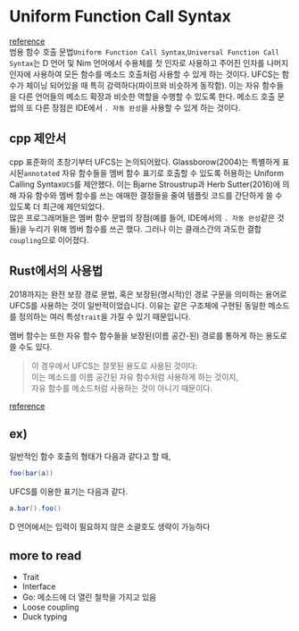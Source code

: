 # Uniform Function Call Syntax
[reference](https://en.wikipedia.org/wiki/Uniform_Function_Call_Syntax)  
범용 함수 호출 문법`Uniform Function Call Syntax`,`Universal Function Call Syntax`는 D 언어 및 Nim 언어에서 수용체를 첫 인자로 사용하고 주어진 인자를 나머지 인자에 사용하여 모든 함수를 메소드 호출처럼 사용할 수 있게 하는 것이다. UFCS는 함수가 체이닝 되어있을 때 특히 강력하다(파이프와 비슷하게 동작함). 이는 자유 함수들을 다른 언어들의 메소드 확장과 비슷한 역할을 수행할 수 있도록 한다. 메소드 호출 문법의 또 다른 장점은 IDE에서 `. 자동 완성`을 사용할 수 있게 하는 것이다.

## cpp 제안서
cpp 표준화의 초창기부터 UFCS는 논의되어왔다. Glassborow(2004)는 특별하게 표시된`annotated` 자유 함수들을 멤버 함수 표기로 호출할 수 있도록 허용하는 Uniform Calling Syntax`UCS`를 제안했다. 이는 Bjarne Stroustrup과 Herb Sutter(2016)에 의해 자유 함수와 멤버 함수를 쓰는 애매한 결정들을 줄여 템플릿 코드를 간단하게 쓸 수 있도록 더 최근에 제안되었다.  
많은 프로그래머들은 멤버 함수 문법의 장점(예를 들어, IDE에서의 `. 자동 완성`같은 것들)을 누리기 위해 멤버 함수를 쓰곤 했다. 그러나 이는 클래스간의 과도한 결합`coupling`으로 이어졌다.

## Rust에서의 사용법
2018까지는 완전 보장 경로 문법, 혹은 보장된(명시적)인 경로 구문을 의미하는 용어로 UFCS를 사용하는 것이 일반적이었습니다. 이유는 같은 구조체에 구현된 동일한 메소드를 정의하는 여러 특성`trait`을 가질 수 있기 때문입니다.

멤버 함수는 또한 자유 함수 함수들을 보장된(이름 공간-된) 경로를 통하게 하는 용도로 쓸 수도 있다.
> 이 경우에서 UFCS는 잘못된 용도로 사용된 것이다:  
> 이는 메소드를 이름 공간된 자유 함수처럼 사용하게 하는 것이지,  
> 자유 함수를 메소드처럼 사용하는 것이 아니기 때문이다.

[reference](https://tour.dlang.org/tour/kr/gems/uniform-function-call-syntax-ufcs)  
## ex)

일반적인 함수 호출의 형태가 다음과 같다고 할 때,
```java
foo(bar(a))
```
UFCS를 이용한 표기는 다음과 같다.
```java
a.bar().foo()
```

D 언어에서는 입력이 필요하지 않은 소괄호도 생략이 가능하다

## more to read
- Trait
- Interface
- Go: 메소드에 더 열린 철학을 가지고 있음
- Loose coupling
- Duck typing